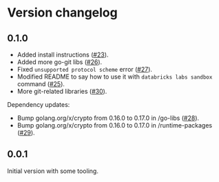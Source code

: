 # Version changelog

## 0.1.0

* Added install instructions ([#23](https://github.com/databrickslabs/sandbox/pull/23)).
* Added more go-git libs ([#26](https://github.com/databrickslabs/sandbox/pull/26)).
* Fixed `unsupported protocol scheme` error ([#27](https://github.com/databrickslabs/sandbox/pull/27)).
* Modified README to say how to use it with `databricks labs sandbox` command ([#25](https://github.com/databrickslabs/sandbox/pull/25)).
* More git-related libraries ([#30](https://github.com/databrickslabs/sandbox/pull/30)).

Dependency updates:

 * Bump golang.org/x/crypto from 0.16.0 to 0.17.0 in /go-libs ([#28](https://github.com/databrickslabs/sandbox/pull/28)).
 * Bump golang.org/x/crypto from 0.16.0 to 0.17.0 in /runtime-packages ([#29](https://github.com/databrickslabs/sandbox/pull/29)).

## 0.0.1

Initial version with some tooling.
